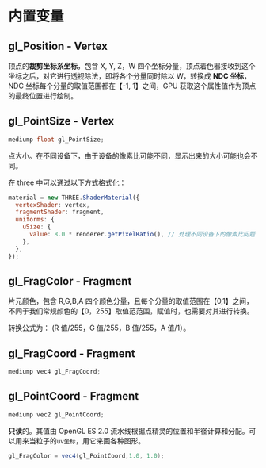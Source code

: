 # 内置变量

## gl_Position - Vertex

顶点的**裁剪坐标系坐标**，包含 X, Y, Z，W 四个坐标分量，顶点着色器接收到这个坐标之后，对它进行透视除法，即将各个分量同时除以 W，转换成 **NDC 坐标**，NDC 坐标每个分量的取值范围都在【-1, 1】之间，GPU 获取这个属性值作为顶点的最终位置进行绘制。

## gl_PointSize - Vertex

```c#
mediump float gl_PointSize;
```

点大小。在不同设备下，由于设备的像素比可能不同，显示出来的大小可能也会不同。

在 three 中可以通过以下方式格式化：

```js
material = new THREE.ShaderMaterial({
  vertexShader: vertex,
  fragmentShader: fragment,
  uniforms: {
    uSize: {
      value: 8.0 * renderer.getPixelRatio(), // 处理不同设备下的像素比问题
    },
  },
});
```

## gl_FragColor - Fragment

片元颜色，包含 R,G,B,A 四个颜色分量，且每个分量的取值范围在【0,1】之间，不同于我们常规颜色的【0，255】取值范范围，赋值时，也需要对其进行转换。

转换公式为： (R 值/255，G 值/255，B 值/255，A 值/1）。

## gl_FragCoord - Fragment

```c#
mediump vec4 gl_FragCoord;
```

## gl_PointCoord - Fragment

```c#
mediump vec2 gl_PointCoord;
```

**只读**的。其值由 OpenGL ES 2.0 流水线根据点精灵的位置和半径计算和分配。可以用来当粒子的`uv坐标`，用它来画各种图形。

```c#
gl_FragColor = vec4(gl_PointCoord,1.0, 1.0);
```
